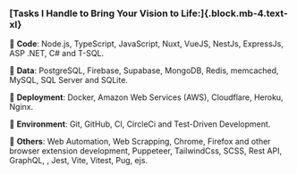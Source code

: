 ### [Tasks I Handle to Bring Your Vision to Life:]{.block.mb-4.text-xl}

🚀 **Code**: Node.js, TypeScript, JavaScript, Nuxt, VueJS, NestJs, ExpressJs, ASP .NET, C# and T-SQL.

🚀 **Data**: PostgreSQL, Firebase, Supabase, MongoDB, Redis, memcached, MySQL, SQL Server and SQLite.

🚀 **Deployment**: Docker, Amazon Web Services (AWS), Cloudflare, Heroku, Nginx.

🚀 **Environment**: Git, GitHub, CI, CircleCi and Test-Driven Development.

🚀 **Others**: Web Automation, Web Scrapping, Chrome, Firefox and other browser extension development, Puppeteer, TailwindCss, SCSS, Rest API, GraphQL, , Jest, Vite, Vitest, Pug, ejs.

